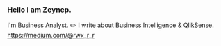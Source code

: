 
<h3>Hello I am Zeynep.</h3> 

I'm Business Analyst. 
✏️ I write about Business Intelligence & QlikSense. https://medium.com/@rwx_r_r




